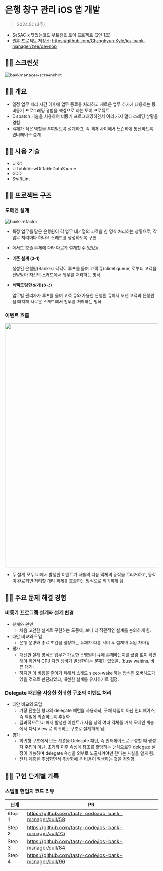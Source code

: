 # 은행 창구 관리 iOS 앱 개발

> 2024.02 (3주)
> 
- SeSAC x 맛있는코드 부트캠프 토이 프로젝트 (2인 1조)
- 원본 프로젝트 저장소: https://github.com/Changhyun-Kyle/ios-bank-manager/tree/develop

## 🍄‍🟫 스크린샷

![bankmanager-screenshot](https://github.com/user-attachments/assets/d1c4d981-e8df-4e23-a101-b778e073df77)


## 🍄‍🟫 개요

- 일정 업무 처리 시간 이후에 업무 종료를 처리하고 새로운 업무 추가에 대응하는 등 비동기 프로그래밍 경험을 핵심으로 하는 토이 프로젝트
- Dispatch 기술을 사용하여 비동기 프로그래밍하면서 여러 가지 멀티 스레딩 상황을 경험
- 객체가 적은 역할을 부여받도록 설계하고, 각 객체 사이에서 느슨하게 통신하도록 인터페이스 설계

## 🍄‍🟫 사용 기술

- UIKit
- UITableViewDiffableDataSource
- GCD
- SwiftLint

## 🍄‍🟫 프로젝트 구조

### 도메인 설계

![bank-refactor](https://github.com/user-attachments/assets/ce3a16fe-a581-4f72-a550-3a2703b68c69)


- 특정 업무를 맡은 은행원이 각 업무 대기열의 고객을 한 명씩 처리하는 상황으로, 각 업무 처리마다 하나의 스레드를 생성하도록 구현
- 메서드 호출 주체에 따라 다르게 설계할 수 있었음.
- **기존 설계 (3-1)**
    
    생성된 은행원(Banker) 각각이 루프를 돌며 고객 큐(clinet queue) 로부터 고객을 전달받아 자신의 스레드에서 업무를 처리하는 방식
    
- **리팩토링한 설계 (3-2)**
    
    업무별 관리자가 루프를 돌며 고객 큐와 가용한 은행원 큐에서 꺼낸 고객과 은행원을 매치해 새로운 스레드에서 업무를 처리하는 방식
    

### 이벤트 흐름


<p align="center">
  <img src="https://github.com/user-attachments/assets/8b4de050-1fd3-46d3-aa18-951cb6a25d52" width=800>
</p>


- 두 설계 모두 UI에서 발생한 이벤트가 사슬의 다음 객체의 동작을 트리거하고, 동작이 완료되면 처리할 대리 객체를 호출하는 방식으로 회귀하게 됨.

## 🍄‍🟫 주요 문제 해결 경험

### 비동기 프로그램 설계와 설계 변경

- 문제와 원인
    - 처음 고안한 설계로 구현하는 도중에, 보다 더 직관적인 설계를 논의하게 됨.
- 대안 비교와 도입
    - 은행 운영와 종료 조건을 결정하는 주체가 다른 것이 두 설계의 주된 차이점.
- 평가
    - 개선한 설계 방식은 업무가 가능한 은행원이 큐에 존재하는지를 끊임 없이 확인해야 하면서 CPU 자원 낭비가 발생한다는 문제가 있었음. (busy waiting, 바쁜 대기)
    - 하지만 이 비용을 줄이기 위해서 스레드 sleep-wake 하는 방식은 오버헤드가 있을 것으로 판단되었고, 개선한 설계를 유지하기로 결정.
    

### Delegate 패턴을 사용한 회귀형 구조의 이벤트 처리

- 대안 비교와 도입
    - 가장 단순한 형태의 delegate 패턴을 사용하되, 구체 타입이 아닌 인터페이스, 즉 책임에 의존하도록 추상화
    - 결과적으로 UI 에서 발생한 이벤트가 사슬 상의 여러 객체를 거쳐 도메인 계층에서 다시 View 로 회귀하는 구조로 설계하게 됨.
- 평가
    - 회귀형 구조에서 모든 계층을 Delegate 패턴, 즉 인터페이스로 구성할 때 생성자 주입이 아닌, 초기화 이후 속성에 참조를 할당하는 방식으로만 delegate 설정이 가능하며 delegate 속성을 외부로 노출시켜야만 한다는 사실을 알게 됨.
    - 전체 계층을 추상화면서 추상화에 큰 비용이 발생하는 것을 경험함.

## 🍄‍🟫 구현 단계별 기록

### 스텝별 현업자 코드 리뷰

| 단계 | PR |
| --- | --- |
| Step 1 | https://github.com/tasty-code/ios-bank-manager/pull/58 |
| Step 2 | https://github.com/tasty-code/ios-bank-manager/pull/75 |
| Step 3 | https://github.com/tasty-code/ios-bank-manager/pull/84 |
| Step 4 | https://github.com/tasty-code/ios-bank-manager/pull/96 |
